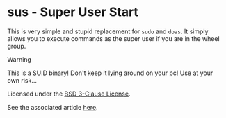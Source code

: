 # sus - Super User Start

This is very simple and stupid replacement for `sudo` and `doas`.
It simply allows you to execute commands as the super user if you are in the wheel group.

> [!WARNING]
> This is a SUID binary! Don't keep it lying around on your pc!
> Use at your own risk...

Licensed under the [BSD 3-Clause License](./LICENSE).

See the associated article [here](https://fedang.net/posts/remaking-sudo/).
